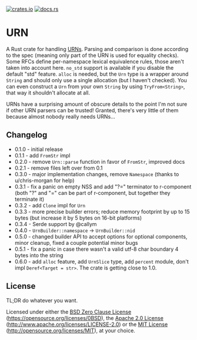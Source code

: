 [![crates.io](https://img.shields.io/crates/v/urn.svg)](https://crates.io/crates/urn)
[![docs.rs](https://docs.rs/urn/badge.svg)](https://docs.rs/urn)

# URN

A Rust crate for handling
[URNs](https://datatracker.ietf.org/doc/html/rfc8141). Parsing
and comparison is done according to the spec (meaning only part of the
URN is used for equality checks). Some RFCs define per-namespace lexical
equivalence rules, those aren't taken into account here. `no_std`
support is available if you disable the default "std" feature. `alloc`
is needed, but the `Urn` type is a wrapper around `String` and should
only use a single allocation (but I haven't checked). You can even
construct a `Urn` from your own `String` by using `TryFrom<String>`,
that way it shouldn't allocate at all.

URNs have a surprising amount of obscure details to the point I'm not
sure if other URN parsers can be trusted! Granted, there's very little
of them because almost nobody really needs URNs...

## Changelog

- 0.1.0 - initial release
- 0.1.1 - add `FromStr` impl
- 0.2.0 - remove `Urn::parse` function in favor of `FromStr`, improved
  docs
- 0.2.1 - remove files left over from 0.1
- 0.3.0 - major implementation changes, remove `Namespace` (thanks to
  u/chris-morgan for help)
- 0.3.1 - fix a panic on empty NSS and add "?=" terminator to
  r-component (both "?" and "=" can be part of r-component, but together
  they terminate it)
- 0.3.2 - add `Clone` impl for `Urn`
- 0.3.3 - more precise builder errors; reduce memory footprint by up to
  15 bytes (but increase it by 5 bytes on 16-bit platforms)
- 0.3.4 - Serde support by @callym
- 0.4.0 - `UrnBuilder::namespace` -> `UrnBuilder::nid`
- 0.5.0 - changed builder API to accept options for optional components,
  minor cleanup, fixed a couple potential minor bugs
- 0.5.1 - fix a panic in case there wasn't a valid utf-8 char boundary 4
  bytes into the string
- 0.6.0 - add `alloc` feature, add `UrnSlice` type, add `percent`
  module, don't impl `Deref<Target = str>`. The crate is getting close
  to 1.0.

## License

TL;DR do whatever you want.

Licensed under either the [BSD Zero Clause License](LICENSE-0BSD)
(https://opensource.org/licenses/0BSD), the [Apache 2.0
License](LICENSE-APACHE) (http://www.apache.org/licenses/LICENSE-2.0) or
the [MIT License](LICENSE-MIT) (http://opensource.org/licenses/MIT), at
your choice.

